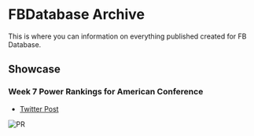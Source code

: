 # FBDatabase Archive
This is where you can information on everything published created for FB Database.

## Showcase 
### Week 7 Power Rankings for American Conference
- [Twitter Post](https://x.com/FbDatabase/status/1978553893538664836)

![PR](assets/Infographics/PRWeek7.png)
